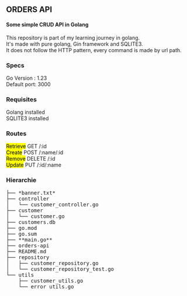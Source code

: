 ## ORDERS API
#### Some simple CRUD API in Golang

This repository is part of my learning journey in golang. <br />
It's made with pure golang, Gin framework and SQLITE3. <br />
It does not follow the HTTP pattern, every command is made by url path. <br />

### Specs
Go Version  : 1.23 <br />
Default port: 3000 <br />

### Requisites
Golang  installed <br />
SQLITE3 installed <br />

### Routes
<mark>Retrieve</mark> GET    /:id       <br />
<mark>Create</mark>   POST   /:name/:id <br />
<mark>Remove</mark>   DELETE /:id       <br />
<mark>Update</mark>   PUT    /:id/:name <br />

### Hierarchie
<pre>
├── *banner.txt*
├── controller
│   └── customer_controller.go
├── customer
│   └── customer.go
├── customers.db
├── go.mod
├── go.sum
├── **main.go**
├── orders-api
├── README.md
├── repository
│   ├── customer_repository.go
│   └── customer_repository_test.go
└── utils
    ├── customer_utils.go
    └── error_utils.go
</pre>

